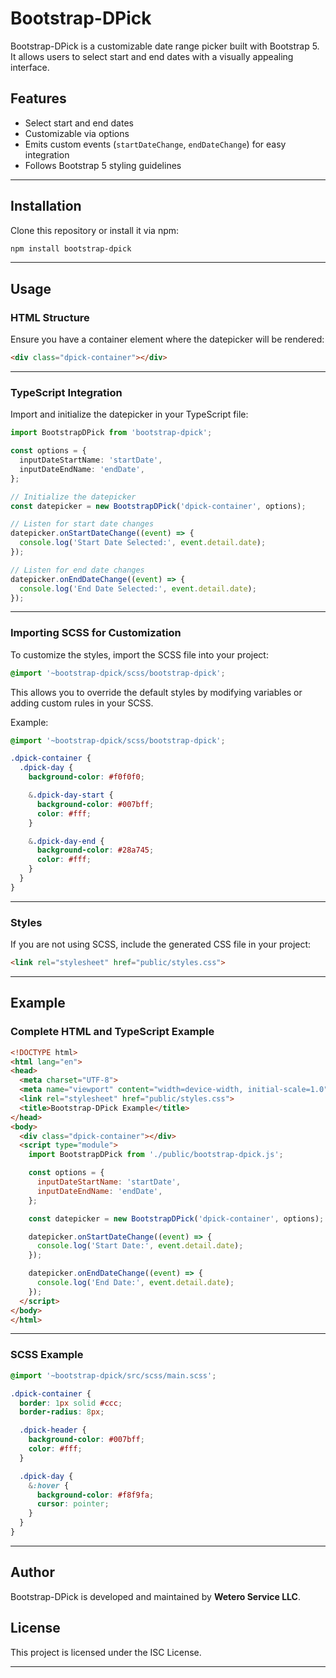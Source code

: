 
# Bootstrap-DPick

Bootstrap-DPick is a customizable date range picker built with Bootstrap 5. It allows users to select start and end dates with a visually appealing interface.

## Features

- Select start and end dates
- Customizable via options
- Emits custom events (`startDateChange`, `endDateChange`) for easy integration
- Follows Bootstrap 5 styling guidelines

---

## Installation

Clone this repository or install it via npm:
```bash
npm install bootstrap-dpick
```

---

## Usage

### HTML Structure

Ensure you have a container element where the datepicker will be rendered:
```html
<div class="dpick-container"></div>
```

---

### TypeScript Integration

Import and initialize the datepicker in your TypeScript file:

```typescript
import BootstrapDPick from 'bootstrap-dpick';

const options = {
  inputDateStartName: 'startDate',
  inputDateEndName: 'endDate',
};

// Initialize the datepicker
const datepicker = new BootstrapDPick('dpick-container', options);

// Listen for start date changes
datepicker.onStartDateChange((event) => {
  console.log('Start Date Selected:', event.detail.date);
});

// Listen for end date changes
datepicker.onEndDateChange((event) => {
  console.log('End Date Selected:', event.detail.date);
});
```

---

### Importing SCSS for Customization

To customize the styles, import the SCSS file into your project:

```scss
@import '~bootstrap-dpick/scss/bootstrap-dpick';
```

This allows you to override the default styles by modifying variables or adding custom rules in your SCSS.

Example:
```scss
@import '~bootstrap-dpick/scss/bootstrap-dpick';

.dpick-container {
  .dpick-day {
    background-color: #f0f0f0;

    &.dpick-day-start {
      background-color: #007bff;
      color: #fff;
    }

    &.dpick-day-end {
      background-color: #28a745;
      color: #fff;
    }
  }
}
```

---

### Styles

If you are not using SCSS, include the generated CSS file in your project:
```html
<link rel="stylesheet" href="public/styles.css">
```

---

## Example

### Complete HTML and TypeScript Example
```html
<!DOCTYPE html>
<html lang="en">
<head>
  <meta charset="UTF-8">
  <meta name="viewport" content="width=device-width, initial-scale=1.0">
  <link rel="stylesheet" href="public/styles.css">
  <title>Bootstrap-DPick Example</title>
</head>
<body>
  <div class="dpick-container"></div>
  <script type="module">
    import BootstrapDPick from './public/bootstrap-dpick.js';

    const options = {
      inputDateStartName: 'startDate',
      inputDateEndName: 'endDate',
    };

    const datepicker = new BootstrapDPick('dpick-container', options);

    datepicker.onStartDateChange((event) => {
      console.log('Start Date:', event.detail.date);
    });

    datepicker.onEndDateChange((event) => {
      console.log('End Date:', event.detail.date);
    });
  </script>
</body>
</html>
```

---

### SCSS Example
```scss
@import '~bootstrap-dpick/src/scss/main.scss';

.dpick-container {
  border: 1px solid #ccc;
  border-radius: 8px;

  .dpick-header {
    background-color: #007bff;
    color: #fff;
  }

  .dpick-day {
    &:hover {
      background-color: #f8f9fa;
      cursor: pointer;
    }
  }
}
```

---

## Author

Bootstrap-DPick is developed and maintained by **Wetero Service LLC**.

## License

This project is licensed under the ISC License.

---
